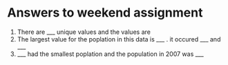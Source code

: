 # Answers to weekend assignment
1. There are ___ unique values and the values are
2. The largest value for the poplation in this data is ___ . it occured ___ and ___
3. ___ had the smallest poplation and the population in 2007 was ___
  

